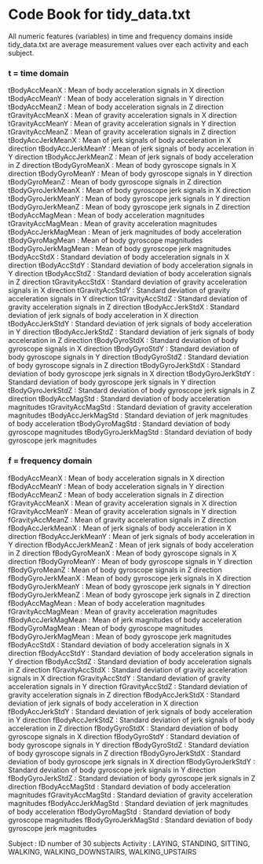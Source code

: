 # Code Book for tidy_data.txt

All numeric features (variables) in time and frequency domains inside tidy_data.txt are average
measurement values over each activity and each subject.

### t = time domain

tBodyAccMeanX        : Mean of body acceleration signals in X direction
tBodyAccMeanY        : Mean of body acceleration signals in Y direction
tBodyAccMeanZ        : Mean of body acceleration signals in Z direction
tGravityAccMeanX     : Mean of gravity acceleration signals in X direction
tGravityAccMeanY     : Mean of gravity acceleration signals in Y direction
tGravityAccMeanZ     : Mean of gravity acceleration signals in Z direction
tBodyAccJerkMeanX    : Mean of jerk signals of body acceleration in X direction
tBodyAccJerkMeanY    : Mean of jerk signals of body acceleration in Y direction
tBodyAccJerkMeanZ    : Mean of jerk signals of body acceleration in Z direction
tBodyGyroMeanX       : Mean of body gyroscope signals in X direction
tBodyGyroMeanY       : Mean of body gyroscope signals in Y direction
tBodyGyroMeanZ       : Mean of body gyroscope signals in Z direction
tBodyGyroJerkMeanX   : Mean of body gyroscope jerk signals in X direction
tBodyGyroJerkMeanY   : Mean of body gyroscope jerk signals in Y direction
tBodyGyroJerkMeanZ   : Mean of body gyroscope jerk signals in Z direction
tBodyAccMagMean      : Mean of body acceleration magnitudes
tGravityAccMagMean   : Mean of gravity acceleration magnitudes
tBodyAccJerkMagMean  : Mean of jerk magnitudes of body acceleration
tBodyGyroMagMean     : Mean of body gyroscope magnitudes
tBodyGyroJerkMagMean : Mean of body gyroscope jerk magnitudes
tBodyAccStdX         : Standard deviation of body acceleration signals in X direction
tBodyAccStdY         : Standard deviation of body acceleration signals in Y direction
tBodyAccStdZ         : Standard deviation of body acceleration signals in Z direction
tGravityAccStdX      : Standard deviation of gravity acceleration signals in X direction
tGravityAccStdY      : Standard deviation of gravity acceleration signals in Y direction
tGravityAccStdZ      : Standard deviation of gravity acceleration signals in Z direction
tBodyAccJerkStdX     : Standard deviation of jerk signals of body acceleration in X direction
tBodyAccJerkStdY     : Standard deviation of jerk signals of body acceleration in Y direction
tBodyAccJerkStdZ     : Standard deviation of jerk signals of body acceleration in Z direction
tBodyGyroStdX        : Standard deviation of body gyroscope signals in X direction
tBodyGyroStdY        : Standard deviation of body gyroscope signals in Y direction
tBodyGyroStdZ        : Standard deviation of body gyroscope signals in Z direction
tBodyGyroJerkStdX    : Standard deviation of body gyroscope jerk signals in X direction
tBodyGyroJerkStdY    : Standard deviation of body gyroscope jerk signals in Y direction
tBodyGyroJerkStdZ    : Standard deviation of body gyroscope jerk signals in Z direction
tBodyAccMagStd       : Standard deviation of body acceleration magnitudes
tGravityAccMagStd    : Standard deviation of gravity acceleration magnitudes
tBodyAccJerkMagStd   : Standard deviation of jerk magnitudes of body acceleration
tBodyGyroMagStd      : Standard deviation of body gyroscope magnitudes
tBodyGyroJerkMagStd  : Standard deviation of body gyroscope jerk magnitudes

### f = frequency domain

fBodyAccMeanX        : Mean of body acceleration signals in X direction
fBodyAccMeanY        : Mean of body acceleration signals in Y direction
fBodyAccMeanZ        : Mean of body acceleration signals in Z direction
fGravityAccMeanX     : Mean of gravity acceleration signals in X direction
fGravityAccMeanY     : Mean of gravity acceleration signals in Y direction
fGravityAccMeanZ     : Mean of gravity acceleration signals in Z direction
fBodyAccJerkMeanX    : Mean of jerk signals of body acceleration in X direction
fBodyAccJerkMeanY    : Mean of jerk signals of body acceleration in Y direction
fBodyAccJerkMeanZ    : Mean of jerk signals of body acceleration in Z direction
fBodyGyroMeanX       : Mean of body gyroscope signals in X direction
fBodyGyroMeanY       : Mean of body gyroscope signals in Y direction
fBodyGyroMeanZ       : Mean of body gyroscope signals in Z direction
fBodyGyroJerkMeanX   : Mean of body gyroscope jerk signals in X direction
fBodyGyroJerkMeanY   : Mean of body gyroscope jerk signals in Y direction
fBodyGyroJerkMeanZ   : Mean of body gyroscope jerk signals in Z direction
fBodyAccMagMean      : Mean of body acceleration magnitudes
fGravityAccMagMean   : Mean of gravity acceleration magnitudes
fBodyAccJerkMagMean  : Mean of jerk magnitudes of body acceleration
fBodyGyroMagMean     : Mean of body gyroscope magnitudes
fBodyGyroJerkMagMean : Mean of body gyroscope jerk magnitudes
fBodyAccStdX         : Standard deviation of body acceleration signals in X direction
fBodyAccStdY         : Standard deviation of body acceleration signals in Y direction
fBodyAccStdZ         : Standard deviation of body acceleration signals in Z direction
fGravityAccStdX      : Standard deviation of gravity acceleration signals in X direction
fGravityAccStdY      : Standard deviation of gravity acceleration signals in Y direction
fGravityAccStdZ      : Standard deviation of gravity acceleration signals in Z direction
fBodyAccJerkStdX     : Standard deviation of jerk signals of body acceleration in X direction
fBodyAccJerkStdY     : Standard deviation of jerk signals of body acceleration in Y direction
fBodyAccJerkStdZ     : Standard deviation of jerk signals of body acceleration in Z direction
fBodyGyroStdX        : Standard deviation of body gyroscope signals in X direction
fBodyGyroStdY        : Standard deviation of body gyroscope signals in Y direction
fBodyGyroStdZ        : Standard deviation of body gyroscope signals in Z direction
fBodyGyroJerkStdX    : Standard deviation of body gyroscope jerk signals in X direction
fBodyGyroJerkStdY    : Standard deviation of body gyroscope jerk signals in Y direction
fBodyGyroJerkStdZ    : Standard deviation of body gyroscope jerk signals in Z direction
fBodyAccMagStd       : Standard deviation of body acceleration magnitudes
fGravityAccMagStd    : Standard deviation of gravity acceleration magnitudes
fBodyAccJerkMagStd   : Standard deviation of jerk magnitudes of body acceleration
fBodyGyroMagStd      : Standard deviation of body gyroscope magnitudes
fBodyGyroJerkMagStd  : Standard deviation of body gyroscope jerk magnitudes

Subject              : ID number of 30 subjects
Activity             : LAYING, STANDING, SITTING, WALKING, WALKING\_DOWNSTAIRS, WALKING\_UPSTAIRS
